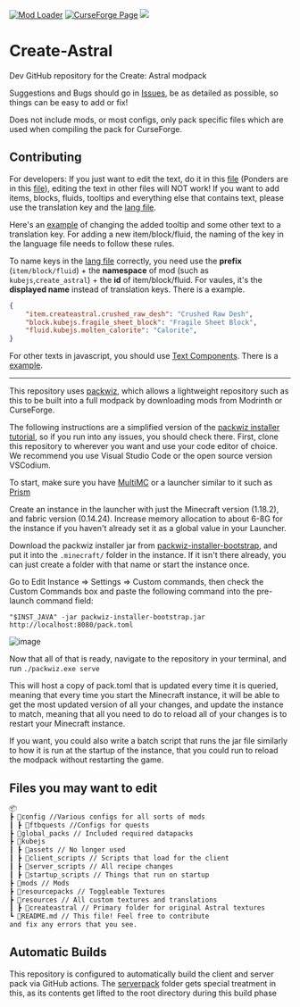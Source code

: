[![Mod Loader](https://img.shields.io/badge/Mod%20Loader-Fabric-blue?style=for-the-badge "Fabric")](https://fabricmc.net/use/installer/)
[![CurseForge Page](https://img.shields.io/badge/Curseforge-Page-orange?style=for-the-badge&logo=curseforge "Curseforge")](https://www.curseforge.com/minecraft/modpacks/create-astral)
[![](https://dcbadge.vercel.app/api/server/mNeHyuZdqm)](https://discord.gg/mNeHyuZdqm)

# Create-Astral

Dev GitHub repository for the Create: Astral modpack

Suggestions and Bugs should go in [Issues](https://github.com/Laskyyy/Create-Astral/issues), be as detailed as possible, so things can be easy to add or fix!

Does not include mods, or most configs, only pack specific files which are used when compiling the pack for CurseForge.

## Contributing

For developers: If you just want to edit the text, do it in this [file](resources\createastral\lang\en_us.json) (Ponders are in this [file](kubejs\assets\ponderjs_generated\lang\en_us.json)), editing the text in other files will NOT work! If you want to add items, blocks, fluids, tooltips and everything else that contains text, please use the translation key and the [lang file](resources\createastral\lang\en_us.json).

Here's an [example](https://github.com/Laskyyy/Create-Astral/pull/389) of changing the added tooltip and some other text to a translation key. For adding a new item/block/fluid, the naming of the key in the language file needs to follow these rules.

To name keys in the [lang file](resources\createastral\lang\en_us.json) correctly, you need use the **prefix** (`item/block/fluid`) + the **namespace** of mod (such as `kubejs`,`create_astral`) + the **id** of item/block/fluid. For vaules, it's the **displayed name** instead of translation keys. There is a example.

```json
{
    "item.createastral.crushed_raw_desh": "Crushed Raw Desh",
    "block.kubejs.fragile_sheet_block": "Fragile Sheet Block",
    "fluid.kubejs.molten_calorite": "Calorite",
}
```

For other texts in javascript, you should use [Text Components](https://wiki.latvian.dev/books/kubejs-legacy/page/components-kubejs-and-you). There is a [example](kubejs/startup_scripts/item_tooltip.js#L402C2-L407C7).

---

This repository uses [packwiz](https://github.com/packwiz/packwiz), which allows a lightweight repository such as this to be built into a full modpack by downloading mods from Modrinth or CurseForge.

The following instructions are a simplified version of the [packwiz installer tutorial](https://packwiz.infra.link/tutorials/installing/packwiz-installer/), so if you run into any issues, you should check there.
First, clone this repository to wherever you want and use your code editor of choice. We recommend you use Visual Studio Code or the open source version VSCodium.

To start, make sure you have [MultiMC](https://multimc.org/) or a launcher similar to it such as [Prism](https://prismlauncher.org/)

Create an instance in the launcher with just the Minecraft version (1.18.2), and fabric version (0.14.24). Increase memory allocation to about 6-8G for the instance if you haven't already set it as a global value in your Launcher.

Download the packwiz installer jar from [packwiz-installer-bootstrap](https://github.com/packwiz/packwiz-installer-bootstrap/releases), and put it into the `.minecraft/` folder in the instance. If it isn't there already, you can just create a folder with that name or start the instance once.

Go to Edit Instance ⇒ Settings ⇒ Custom commands, then check the Custom Commands box and paste the following command into the pre-launch command field:

```shell
"$INST_JAVA" -jar packwiz-installer-bootstrap.jar http://localhost:8080/pack.toml
```

![image](https://user-images.githubusercontent.com/55003876/228606395-9cbdf5ac-c095-4f71-a639-3765dc906ad5.png)

Now that all of that is ready, navigate to the repository in your terminal, and run `./packwiz.exe serve`

This will host a copy of pack.toml that is updated every time it is queried, meaning that every time you start the Minecraft instance, it will be able to get the most updated version of all your changes, and update the instance to match, meaning that all you need to do to reload all of your changes is to restart your Minecraft instance.

If you want, you could also write a batch script that runs the jar file similarly to how it is run at the startup of the instance, that you could run to reload the modpack without restarting the game.

## Files you may want to edit

```md
📦
┣ 📂config //Various configs for all sorts of mods
┃ ┣ 📂ftbquests //Configs for quests
┣ 📂global_packs // Included required datapacks
┣ 📂kubejs
┃ ┣ 📂assets // No longer used
┃ ┣ 📂client_scripts // Scripts that load for the client
┃ ┣ 📂server_scripts // All recipe changes
┃ ┣ 📂startup_scripts // Things that run on startup
┣ 📂mods // Mods
┣ 📂resourcepacks // Toggleable Textures
┣ 📂resources // All custom textures and translations
┃ ┣ 📂createastral // Primary folder for original Astral textures
┗ 📜README.md // This file! Feel free to contribute
and fix any errors that you see.
```

## Automatic Builds

This repository is configured to automatically build the client and server pack via GitHub actions.
The [serverpack](serverpack) folder gets special treatment in this, as its contents get lifted to the
root directory during this build phase
